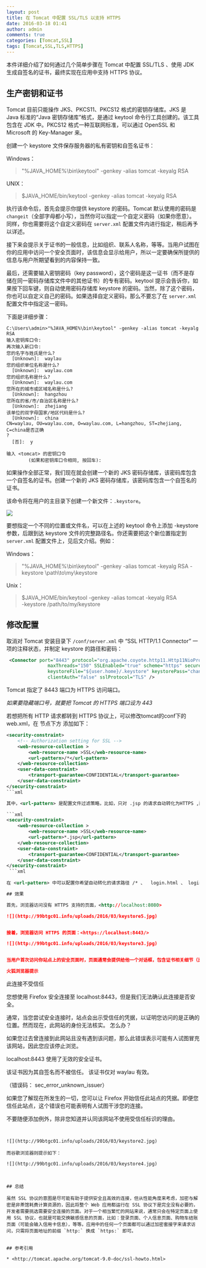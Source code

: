 ```yaml
---
layout: post
title: 在 Tomcat 中配置 SSL/TLS 以支持 HTTPS
date: 2016-03-18 01:41
author: admin
comments: true
categories: [Tomcat,SSL]
tags: [Tomcat,SSL,TLS,HTTPS]
---
```


本件详细介绍了如何通过几个简单步骤在 Tomcat 中配置 SSL/TLS 、使用 JDK 生成自签名的证书，最终实现在应用中支持 HTTPS 协议。

<!-- more -->

## 生产密钥和证书

Tomcat 目前只能操作 JKS、PKCS11、PKCS12 格式的密钥存储库。JKS 是 Java 标准的“Java 密钥存储库”格式，是通过 keytool 命令行工具创建的。该工具包含在 JDK 中。PKCS12 格式一种互联网标准，可以通过 OpenSSL 和 Microsoft 的 Key-Manager 来。

创建一个 keystore 文件保存服务器的私有密钥和自签名证书：

Windows：
>"%JAVA_HOME%\bin\keytool" -genkey -alias tomcat -keyalg RSA

UNIX：

>$JAVA_HOME/bin/keytool -genkey -alias tomcat -keyalg RSA

执行该命令后，首先会提示你提供 keystore 的密码。Tomcat 默认使用的密码是 `changeit`（全部字母都小写），当然你可以指定一个自定义密码（如果你愿意）。同样，你也需要将这个自定义密码在 `server.xml` 配置文件内进行指定，稍后再予以详述。

接下来会提示关于证书的一般信息，比如组织、联系人名称，等等。当用户试图在你的应用中访问一个安全页面时，该信息会显示给用户，所以一定要确保所提供的信息与用户所期望看到的内容保持一致。

最后，还需要输入密钥密码（key password），这个密码是这一证书（而不是存储在同一密码存储库文件中的其他证书）的专有密码。keytool 提示会告诉你，如果按下回车键，则自动使用密码存储库 keystore 的密码。当然，除了这个密码，你也可以自定义自己的密码。如果选择自定义密码，那么不要忘了在 `server.xml` 配置文件中指定这一密码。

下面是详细步骤：

```
C:\Users\admin>"%JAVA_HOME%\bin\keytool" -genkey -alias tomcat -keyalg RSA
输入密钥库口令:
再次输入新口令:
您的名字与姓氏是什么?
  [Unknown]:  waylau
您的组织单位名称是什么?
  [Unknown]:  waylau.com
您的组织名称是什么?
  [Unknown]:  waylau.com
您所在的城市或区域名称是什么?
  [Unknown]:  hangzhou
您所在的省/市/自治区名称是什么?
  [Unknown]:  zhejiang
该单位的双字母国家/地区代码是什么?
  [Unknown]:  china
CN=waylau, OU=waylau.com, O=waylau.com, L=hangzhou, ST=zhejiang, C=china是否正确
?
  [否]:  y

输入 <tomcat> 的密钥口令
        (如果和密钥库口令相同, 按回车):

```

如果操作全部正常，我们现在就会创建一个新的 JKS 密码存储库，该密码库包含一个自签名的证书。创建一个新的 JKS 密码存储库，该密码库包含一个自签名的证书。

该命令将在用户的主目录下创建一个新文件：`.keystore`。

![](http://99btgc01.info/uploads/2016/03/keystore.jpg)

要想指定一个不同的位置或文件名，可以在上述的 keytool 命令上添加 -keystore 参数，后跟到达 keystore 文件的完整路径名。你还需要把这个新位置指定到 `server.xml` 配置文件上，见后文介绍。例如：

Windows：

>"%JAVA_HOME%\bin\keytool" -genkey -alias tomcat -keyalg RSA
  -keystore \path\to\my\keystore
  
Unix：

>$JAVA_HOME/bin/keytool -genkey -alias tomcat -keyalg RSA  
  -keystore /path/to/my/keystore    
  
  
## 修改配置

取消对 Tomcat 安装目录下 `/conf/server.xml` 中 “SSL HTTP/1.1 Connector” 一项的注释状态，并制定 keystore 的路径和密码：


```xml
 <Connector port="8443" protocol="org.apache.coyote.http11.Http11NioProtocol"
               maxThreads="150" SSLEnabled="true" scheme="https" secure="true"
			   keystoreFile="${user.home}/.keystore" keystorePass="changeit"
               clientAuth="false" sslProtocol="TLS" />
```

Tomcat 指定了 8443 端口为 HTTPS 访问端口。

*如果要隐藏端口号，就要把 Tomcat 的 HTTPS 端口设为 443*

若想把所有 HTTP 请求都转到 HTTPS 协议上，可以修改tomcat的conf下的web.xml，在
   <welcome-file-list> </welcome-file-list> 节点下方 添加如下：

```xml
<security-constraint>  
	<!-- Authorization setting for SSL --> 
	<web-resource-collection >  
		<web-resource-name >SSL</web-resource-name>  
		<url-pattern>/*</url-pattern>  
	</web-resource-collection>  
	<user-data-constraint>  
		<transport-guarantee>CONFIDENTIAL</transport-guarantee>  
	</user-data-constraint>  
</security-constraint>
```xml

其中，<url-pattern> 是配置文件过滤策略，比如，只对 .jsp 的请求自动转化为HTTPS ,配置如下：

```xml
<security-constraint>  
	<web-resource-collection >  
		<web-resource-name >SSL</web-resource-name>  
		<url-pattern>*.jsp</url-pattern>  
	</web-resource-collection>  
	<user-data-constraint>  
		<transport-guarantee>CONFIDENTIAL</transport-guarantee>  
	</user-data-constraint>  
</security-constraint>
 ```xml
 
在 <url-pattern> 中可以配置你希望自动转化的请求路径 /* 、  login.html 、 login.jsp 等等。

## 效果

首先，浏览器访问没有 HTTPS 支持的页面，<http://localhost:8080>

![](http://99btgc01.info/uploads/2016/03/keystore5.jpg)


接着，浏览器访问 HTTPS 的页面：<https://localhost:8443/>

![](http://99btgc01.info/uploads/2016/03/keystore3.jpg)


当用户首次访问你站点上的安全页面时，页面通常会提供给他一个对话框，包含证书相关细节（比如组织及联系方式等），并且询问他是否愿意承认该证书为有效证书，然后再进行下一步的事务。一些浏览器可能会提供一个选项，允许永远承认给出的证书的有效性，这样就不会在用户每次访问站点时打扰他们了。但有些浏览器不会提供这种选项。一旦用户承认了证书的有效性，那么在整个的浏览器会话期间，证书都被认为是有效的。

火狐浏览器提示

```
此连接不受信任

您想使用 Firefox 安全连接至 localhost:8443，但是我们无法确认此连接是否安全。

通常，当您尝试安全连接时，站点会出示受信任的凭据，以证明您访问的是正确的位置。然而现在，此网站的身份无法核实。
怎么办？

如果您过去曾连接到此网站且没有遇到该问题，那么此错误表示可能有人试图冒充该网站，因此您应该停止浏览。

localhost:8443 使用了无效的安全证书。

该证书因为其自签名而不被信任。
该证书仅对 waylau 有效。

（错误码： sec_error_unknown_issuer）

如果您了解现在所发生的一切，您可以让 Firefox 开始信任此站点的凭据。即便您信任此站点，这个错误也可能表明有人试图干涉您的连接。

不要随便添加例外，除非您知道并认同该网站不使用受信任标识的理由。
```


![](http://99btgc01.info/uploads/2016/03/keystore2.jpg)

而谷歌浏览器则提示如下：

![](http://99btgc01.info/uploads/2016/03/keystore4.jpg)



## 总结

虽然 SSL 协议的意图是尽可能有助于提供安全且高效的连接，但从性能角度来考虑，加密与解密是非茶馆耗费计算资源的，因此将整个 Web 应用都运行在 SSL 协议下是完全没有必要的，开发者需要挑选需要安全连接的页面。对于一个相当繁忙的网站来说，通常只会在特定页面上使用 SSL 协议，也就是可能交换敏感信息的页面，比如：登录页面、个人信息页面、购物车结账页面（可能会输入信用卡信息），等等。应用中的任何一个页面都可以通过加密套接字来请求访问，只需将页面地址的前缀 `http:` 换成 `https:` 即可。


## 参考引用

* <http://tomcat.apache.org/tomcat-9.0-doc/ssl-howto.html>